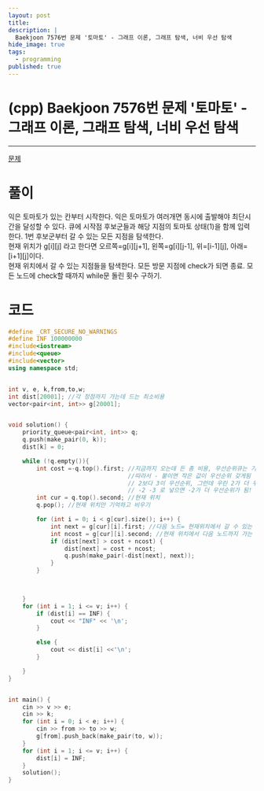 ```yaml
---
layout: post
title: 
description: |
  Baekjoon 7576번 문제 '토마토' - 그래프 이론, 그래프 탐색, 너비 우선 탐색
hide_image: true
tags:
  - programming
published: true
---
```


# (cpp) Baekjoon 7576번 문제 '토마토' - 그래프 이론, 그래프 탐색, 너비 우선 탐색
* * *
[문제](https://www.acmicpc.net/problem/7576)
# 풀이
익은 토마토가 있는 칸부터 시작한다. 익은 토마토가 여러개면 동시에 출발해야 최단시간을 달성할 수 있다. 큐에 시작점 
후보군들과 해당 지점의 토마토 상태(1)을 함께 입력한다. 1번 후보군부터 갈 수 있는 모든 지점을 탐색한다.   
현재 위치가 g[i][j] 라고 한다면 오르쪽=g[i][j+1], 왼쪽=g[i][j-1], 위=[i-1][j], 아래=[i+1][j]이다.  
현재 위치에서 갈 수 있는 지점들을 탐색한다. 모든 방문 지점에 check가 되면 종료. 모든 노드에 check할 때까지 while문
돌린 횟수 구하기.

# 코드
```cpp
#define _CRT_SECURE_NO_WARNINGS
#define INF 100000000
#include<iostream>
#include<queue>
#include<vector>
using namespace std;


int v, e, k,from,to,w;
int dist[20001]; //각 정점까지 가는데 드는 최소비용
vector<pair<int, int>> g[20001];


void solution() {
	priority_queue<pair<int, int>> q;
	q.push(make_pair(0, k)); 
	dist[k] = 0;

	while (!q.empty()){
		int cost =-q.top().first; //지금까지 오는데 든 총 비용, 우선순위큐는 기본적으로 큰 값이 우선순위를 가짐
                                  //따라서 - 붙이면 작은 값이 우선순위 갖게됨
                                  // 2보다 3이 우선순위, 그런데 우린 2가 더 우선순위 여야함
                                  // -2 -3 로 넣으면 -2가 더 우선순위가 됨!
		int cur = q.top().second; //현재 위치
		q.pop(); //현재 위치만 기억하고 비우기

		for (int i = 0; i < g[cur].size(); i++) {
			int next = g[cur][i].first; //다음 노드= 현재위치에서 갈 수 있는 후보군
			int ncost = g[cur][i].second; //현재 위치에서 다음 노드까지 가는 비용
			if (dist[next] > cost + ncost) {
				dist[next] = cost + ncost;
				q.push(make_pair(-dist[next], next));
			}
		}

		

	}
	for (int i = 1; i <= v; i++) {
		if (dist[i] == INF) {
			cout << "INF" << '\n';
		}

		else {
			cout << dist[i] <<'\n';
		}

	}
}


int main() {
	cin >> v >> e;
	cin >> k;
	for (int i = 0; i < e; i++) {
		cin >> from >> to >> w;
		g[from].push_back(make_pair(to, w));
	}
	for (int i = 1; i <= v; i++) {
		dist[i] = INF;
	}
	solution();
}
```
